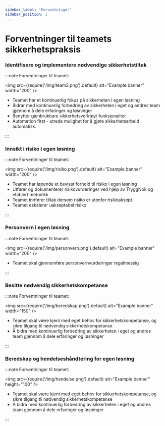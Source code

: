 ```yaml
---
sidebar_label: 'Forventninger'
sidebar_position: 2
---
```


# Forventninger til teamets sikkerhetspraksis

<!--- <details><summary><b>Ansvar: Å identifisere og implementere nødvendige sikkerhetstiltak i egen løsning.</b></summary>
	<p>
	<b>Forventninger</b>: Teamene skal gjennomføre risikovurderinger I TryggNok-applikasjonen. Dette skal gjøres ved endringer i og rundt  produktet/tjenesten. <br></br>
	<b>Hvordan</b>: Se veiledning til TryggNok-applikasjonen i denne lenken. Se veiledning til risikovurderinger på siden for Risikovurderinger. Se eksempelvurdering her. Ved spørsmål, ta kontakt med Team Tillit her <br></br>
	</p>
</details> --->

### Identifisere og implementere nødvendige sikkerhetstiltak

:::note Forventninger til teamet:

<img
  src={require('/img/team2.png').default}
  alt="Example banner"
  width="200"
/>

- Teamet har et kontinuerlig fokus på sikkerheten i egen løsning
- Bidrar med kontinuerlig forbedring av sikkerheten i eget og andres team gjennom å dele erfaringer og løsninger
- Benytter gjenbrukbare sikkerhetsverktøy/ funksjonalitet
- Automation first - utrede mulighet for å gjøre sikkerhetsarbeid automatisk.

:::

### Innsikt i risiko i egen løsning

:::note Forventninger til teamet:

<img
  src={require('/img/risiko.png').default}
  alt="Example banner"
  width="200"
/>

- Teamet har løpende et bevisst forhold til risiko i egen løsning
- Utfører og dokumenterer risikovurderinger ved hjelp av TryggNok og etablert metodikk
- Teamet innfører tiltak dersom risiko er utenfor risikoaksept
- Teamet eskalerer uakseptabel risiko

:::

### Personvern i egen løsning 

:::note Forventninger til teamet:

<img
  src={require('/img/personvern.png').default}
  alt="Example banner"
  width="200"
/>

- Teamet skal gjennomføre personvernvurderinger regelmessig

:::

### Besitte nødvendig sikkerhetskompetanse

:::note Forventninger til teamet:

<img
  src={require('/img/beredskap.png').default}
  alt="Example banner"
  width="150"
/>

- Teamet skal være kjent med eget behov for sikkerhetskompetanse, og sikre tilgang til nødvendig sikkerhetskompetanse
- Å bidra med kontinuerlig forbedring av sikkerheten i eget og andres team gjennom å dele erfaringer og løsninger

:::

### Beredskap og hendelseshåndtering for egen løsning

:::note Forventninger til teamet:

<img
  src={require('/img/hendelse.png').default}
  alt="Example banner"
  height="100"
/>

- Teamet skal være kjent med eget behov for sikkerhetskompetanse, og sikre tilgang til nødvendig sikkerhetskompetanse
- Å bidra med kontinuerlig forbedring av sikkerheten i eget og andres team gjennom å dele erfaringer og løsninger

:::